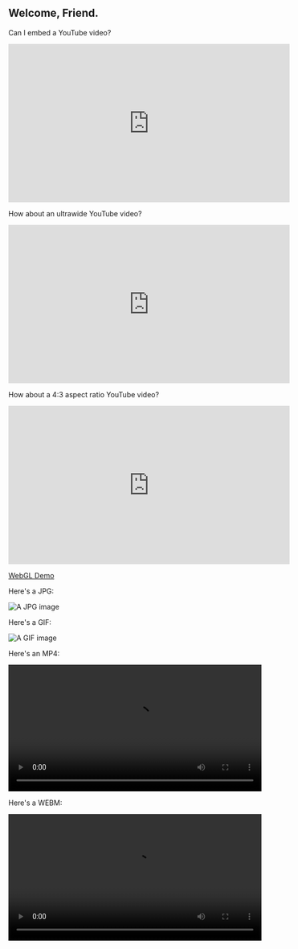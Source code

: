 ## Welcome, Friend.

Can I embed a YouTube video?

<div class="video-container-youtube-16x9">
  <iframe width="560" height="315" src="https://www.youtube-nocookie.com/embed/mEi8m55-Zdk?rel=0&amp;controls=0&amp;showinfo=0" frameborder="0" allow="autoplay; encrypted-media" allowfullscreen>
  </iframe>
</div>


How about an ultrawide YouTube video?

<div class="video-container-youtube-21x9">
  <iframe width="560" height="315" src="https://www.youtube-nocookie.com/embed/8mrCC1rvyA0?rel=0&amp;controls=0&amp;showinfo=0" frameborder="0" allow="autoplay; encrypted-media" allowfullscreen>
  </iframe>
</div>


How about a 4:3 aspect ratio YouTube video?

<div class="video-container-youtube-4x3">
  <iframe width="560" height="315" src="https://www.youtube-nocookie.com/embed/KPXiQSYUtSs?rel=0&amp;controls=0&amp;showinfo=0" frameborder="0" allow="autoplay; encrypted-media" allowfullscreen>
  </iframe>
</div>


<a href="https://brjordan.github.io/webgl_in_one_file.html">WebGL Demo</a>


Here's a JPG:

![A JPG image](https://brjordan.github.io/media/b.jpg)


Here's a GIF:

![A GIF image](https://brjordan.github.io/media/radioBoxes.gif)


Here's an MP4:

<video src="media/headsplode(hangouts).mp4" preload="auto" autoplay loop width="100%" height="auto" onclick="if(this.paused){
        this.play();
    }else{
        this.pause();
    }">
</video>


Here's a WEBM:

<video src="media/brodyNodFixLQ4.webm" preload="auto" loop width="100%" height="auto" onclick="if(this.paused){
        this.play();
    }else{
        this.pause();
    }">
</video>
